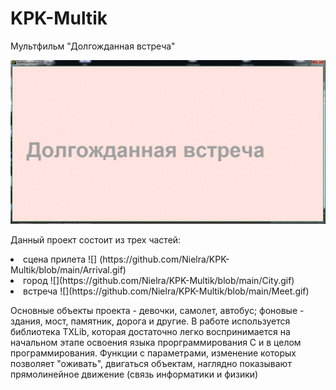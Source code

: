 # KPK-Multik
Мультфильм "Долгожданная встреча" <p>![](https://github.com/Nielra/KPK-Multik/blob/main/Название.gif)
<p> Данный проект состоит из трех частей: 
  <li> сцена прилета ![] (https://github.com/Nielra/KPK-Multik/blob/main/Arrival.gif)
  <li> город ![](https://github.com/Nielra/KPK-Multik/blob/main/City.gif)
  <li> встреча ![](https://github.com/Nielra/KPK-Multik/blob/main/Meet.gif)
<p>Основные объекты проекта - девочки, самолет, автобус; фоновые - здания, мост, памятник, дорога и другие.
В работе используется библиотека TXLib, которая достаточно легко воспринимается на начальном этапе освоения языка прорграммирования С и в целом программирования. 
Функции с параметрами, изменение которых позволяет "оживать", двигаться объектам, наглядно показывают прямолинейное движение (связь информатики и физики)
